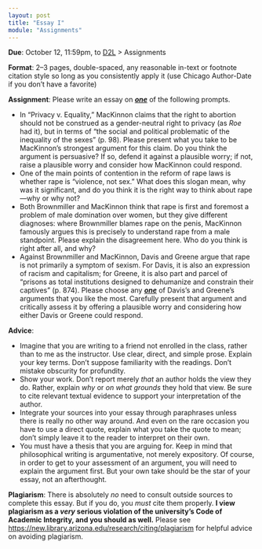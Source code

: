 ```yaml
---
layout: post
title: "Essay I"
module: "Assignments"
---
```


**Due**: October 12, 11:59pm, to [D2L](https://d2l.arizona.edu/d2l/home/1453095) > Assignments

**Format**: 2–3 pages, double-spaced, any reasonable in-text or footnote citation style so long as you consistently apply it (use Chicago Author-Date if you don’t have a favorite)

**Assignment**: Please write an essay on ***<u>one</u>*** of the following prompts.

- In “Privacy v. Equality,” MacKinnon claims that the right to abortion should not be construed as a gender-neutral right to privacy (as *Roe* had it), but in terms of “the social and political problematic of the inequality of the sexes” (p. 98). Please present what you take to be MacKinnon’s strongest argument for this claim. Do you think the argument is persuasive? If so, defend it against a plausible worry; if not, raise a plausible worry and consider how MacKinnon could respond.
- One of the main points of contention in the reform of rape laws is whether rape is “violence, not sex.” What does this slogan mean, why was it significant, and do you think it is the right way to think about rape—why or why not?
- Both Brownmiller and MacKinnon think that rape is first and foremost a problem of male domination over women, but they give different diagnoses: where Brownmiller blames rape on the penis, MacKinnon famously argues this is precisely to understand rape from a male standpoint. Please explain the disagreement here. Who do you think is right after all, and why? 
- Against Brownmiller and MacKinnon, Davis and Greene argue that rape is not primarily a symptom of sexism. For Davis, it is also an expression of racism and capitalism; for Greene, it is also part and parcel of “prisons as total institutions designed to dehumanize and constrain their captives” (p. 874). Please choose any ***<u>one</u>*** of Davis’s and Greene’s arguments that you like the most. Carefully present that argument and critically assess it by offering a plausible worry and considering how either Davis or Greene could respond.

**Advice**:

- Imagine that you are writing to a friend not enrolled in the class, rather than to me as the instructor. Use clear, direct, and simple prose. Explain your key terms. Don’t suppose familiarity with the readings. Don’t mistake obscurity for profundity.
- Show your work. Don’t report merely *that* an author holds the view they do. Rather, explain *why* or *on what grounds* they hold that view. Be sure to cite relevant textual evidence to support your interpretation of the author.
- Integrate your sources into your essay through paraphrases unless there is really no other way around. And even on the rare occasion you have to use a direct quote, explain what you take the quote to mean; don’t simply leave it to the reader to interpret on their own.
- You must have a thesis that you are arguing for. Keep in mind that philosophical writing is argumentative, not merely expository. Of course, in order to get to your assessment of an argument, you will need to explain the argument first. But your own take should be the star of your essay, not an afterthought.

**Plagiarism**: There is absolutely *no* need to consult outside sources to complete this essay. But if you do, you *must* cite them properly. **I view plagiarism as a *very* serious violation of the university’s Code of Academic Integrity, and you should as well.** Please see <https://new.library.arizona.edu/research/citing/plagiarism> for helpful advice on avoiding plagiarism.